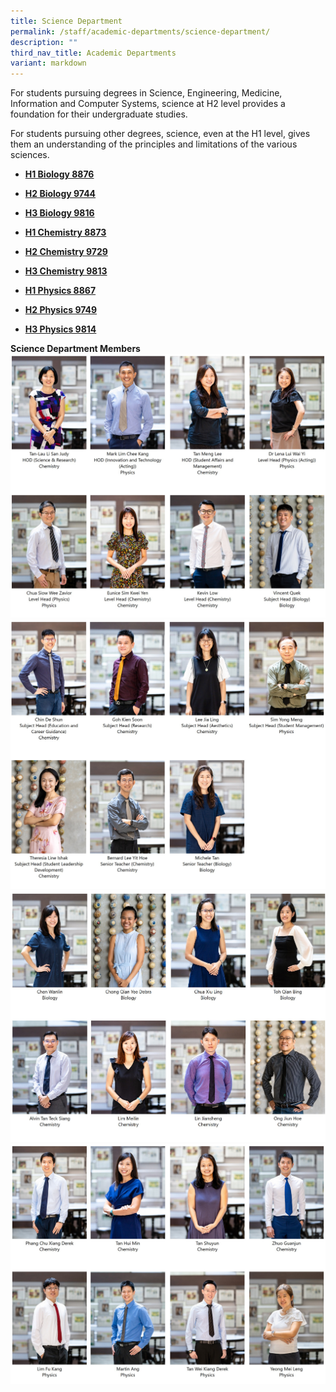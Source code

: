 ```yaml
---
title: Science Department
permalink: /staff/academic-departments/science-department/
description: ""
third_nav_title: Academic Departments
variant: markdown
---
```

For students pursuing degrees in Science, Engineering, Medicine, Information and Computer Systems, science at H2 level provides a foundation for their undergraduate studies.

For students pursuing other degrees, science, even at the H1 level, gives them an understanding of the principles and limitations of the various sciences.

*   **[H1 Biology 8876](https://www.seab.gov.sg/docs/default-source/national-examinations/syllabus/alevel/2021syllabus/8876_y21_sy.pdf)**&nbsp;
*   **[H2 Biology 9744](https://www.seab.gov.sg/docs/default-source/national-examinations/syllabus/alevel/2021syllabus/9744_y21_sy.pdf)**
*   **[H3 Biology 9816](https://www.seab.gov.sg/docs/default-source/national-examinations/syllabus/alevel/2021syllabus/9816_y21_sy.pdf)**<br>

*   **[H1 Chemistry 8873](https://www.seab.gov.sg/docs/default-source/national-examinations/syllabus/alevel/2021syllabus/8873_y21_sy.pdf)**
*   **[H2 Chemistry 9729](https://www.seab.gov.sg/docs/default-source/national-examinations/syllabus/alevel/2021syllabus/9729_y21_sy.pdf)**
*   **[H3 Chemistry 9813](https://www.seab.gov.sg/docs/default-source/national-examinations/syllabus/alevel/2021syllabus/9813_y21_sy.pdf)**<br>

*   **[H1 Physics 8867](https://www.seab.gov.sg/docs/default-source/national-examinations/syllabus/alevel/2021syllabus/8867_y21_sy.pdf)**&nbsp;
*   **[H2 Physics 9749](https://www.seab.gov.sg/docs/default-source/national-examinations/syllabus/alevel/2021syllabus/9749_y21_sy.pdf)**
*   **[H3 Physics 9814](https://www.seab.gov.sg/docs/default-source/national-examinations/syllabus/alevel/2021syllabus/9814_y21_sy.pdf)**

**Science Department Members**
![Science Department Staff](/images/2024_Sci_Dept_1_1.jpg)
![Science Department Staff](/images/2024_Sci_2.jpg)
![Science Department Staff](/images/2024_Sci_3.jpg)
![Science Department Staff](/images/2024_Sci_4.jpg)
